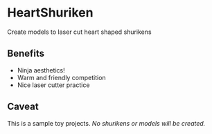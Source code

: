 # HeartShuriken

Create models to laser cut heart shaped shurikens

## Benefits

- Ninja aesthetics!
- Warm and friendly competition
- Nice laser cutter practice

## Caveat

This is a sample toy projects. *No shurikens or models will be created.* 

